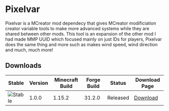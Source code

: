 # Pixelvar
Pixelvar is a MCreator mod dependecy that gives MCreator modificiation creator variable tools to make more advanced systems while they are shared between other mods.
This tool is an expansion of the other mod I had made MMP UUID which focused mainly on just IDs for players, Pixelvar does the same thing and more such as makes wind speed, 
wind direction and much, much more!

## Downloads
| Stable | Version | Minecraft Build | Forge Build | Status | Download Page |
| --- | --- | --- | --- | --- | --- |
| ![Stable](https://i.imgur.com/7tPyImr.png) | 1.0.0 | 1.15.2 | 31.2.0 | Released | [Download](https://github.com/pixelvar/modification/releases/tag/1.0.0) |
